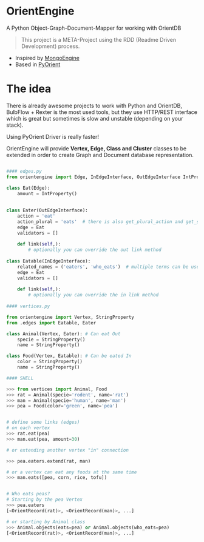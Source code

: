 OrientEngine
============

A Python Object-Graph-Document-Mapper for working with OrientDB 


> This project is a META-Project using the RDD (Readme Driven Development) process.


- Inspired by [MongoEngine](http://github.com/mongoengine) 
- Based in [PyOrient](https://github.com/rochacbruno/pyorient)


The idea 
========

There is already awesome projects to work with Python and OrientDB, BulbFlow + Rexter is the most used tools, but they use HTTP/REST interface which is great but sometimes is slow and unstable (depending on your stack). 

Using PyOrient Driver is really faster!

OrientEngine will provide **Vertex, Edge, Class and Cluster** classes to be extended in order to create Graph and Document database representation.

```python

#### edges.py
from orientengine import Edge, InEdgeInterface, OutEdgeInterface IntProperty

class Eat(Edge):
    amount = IntProperty()
    
    
class Eater(OutEdgeInterface):
    action = 'eat'
    action_plural = 'eats'  # there is also get_plural_action and get_singular_action if it needs to be dynamic
    edge = Eat
    validators = []
    
    def link(self,):
        # optionally you can override the out link method
    
class Eatable(InEdgeInterface):
    related_names = ('eaters', 'who_eats')  # multiple terms can be used
    edge = Eat
    validators = []
    
    def link(self,):
        # optionally you can override the in link method
    
#### vertices.py

from orientengine import Vertex, StringProperty
from .edges import Eatable, Eater

class Animal(Vertex, Eater): # Can eat Out
    specie = StringProperty()
    name = StringProperty()

class Food(Vertex, Eatable): # Can be eated In
    color = StringProperty()
    name = StringProperty()

#### SHELL

>>> from vertices import Animal, Food
>>> rat = Animal(specie='rodent', name='rat')
>>> man = Animal(specie='human', name='man')
>>> pea = Food(color='green', name='pea')


# define some links (edges) 
# on each vertex
>>> rat.eat(pea)
>>> man.eat(pea, amount=30)

# or extending another vertex "in" connection

>>> pea.eaters.extend(rat, man)

# or a vertex can eat any foods at the same time
>>> man.eats([pea, corn, rice, tofu])


# Who eats peas?
# Starting by the pea Vertex
>>> pea.eaters
[<OrientRecord(rat)>, <OrientRecord(man)>, ...]

# or starting by Animal class
>>> Animal.objects(eats=pea) or Animal.objects(who_eats=pea)
[<OrientRecord(rat)>, <OrientRecord(man)>, ...]

```

